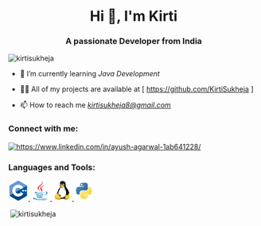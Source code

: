 <h1 align="center">Hi 👋, I'm Kirti</h1>
<h3 align="center">A passionate Developer from India</h3>

<p align="left"> <img src="https://komarev.com/ghpvc/?username=kirtisukheja&label=Profile%20views&color=0e75b6&style=flat" alt="kirtisukheja" /> </p>

- 🌱 I’m currently learning *Java Development*

- 👨‍💻 All of my projects are available at [ https://github.com/KirtiSukheja ]

- 📫 How to reach me *kirtisukheja8@gmail.com*

<h3 align="left">Connect with me:</h3>
<p align="left">
<a href="https://www.linkedin.com/in/kirti-sukheja-463a331aa/" target="blank"><img align="center" src="https://raw.githubusercontent.com/rahuldkjain/github-profile-readme-generator/master/src/images/icons/Social/linked-in-alt.svg" alt="https://www.linkedin.com/in/ayush-agarwal-1ab641228/" height="30" width="40" /></a>
</p>

<h3 align="left">Languages and Tools:</h3>
<p align="left"> <a href="https://www.w3schools.com/cpp/" target="_blank" rel="noreferrer"> <img src="https://raw.githubusercontent.com/devicons/devicon/master/icons/cplusplus/cplusplus-original.svg" alt="cplusplus" width="40" height="40"/> </a> <a href="https://www.java.com" target="_blank" rel="noreferrer"> <img src="https://raw.githubusercontent.com/devicons/devicon/master/icons/java/java-original.svg" alt="java" width="40" height="40"/> </a> <a href="https://www.linux.org/" target="_blank" rel="noreferrer"> <img src="https://raw.githubusercontent.com/devicons/devicon/master/icons/linux/linux-original.svg" alt="linux" width="40" height="40"/> </a> <a href="https://www.python.org" target="_blank" rel="noreferrer"> <img src="https://raw.githubusercontent.com/devicons/devicon/master/icons/python/python-original.svg" alt="python" width="40" height="40"/> </a> </p>

<p>&nbsp;<img align="center" src="https://github-readme-stats.vercel.app/api?username=kirtisukheja&show_icons=true&locale=en" alt="kirtisukheja" /></p>
